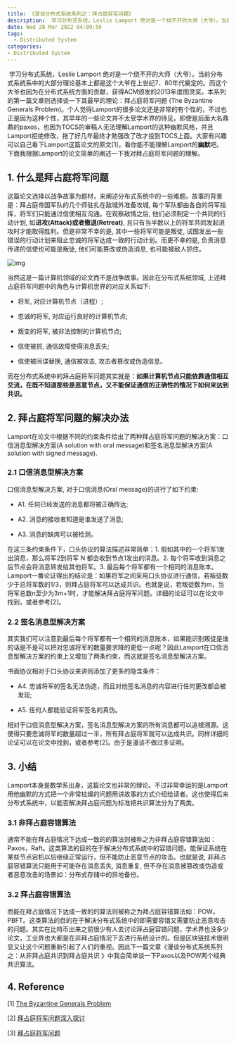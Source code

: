 ```yaml
---
title: 《漫谈分布式系统系列之：拜占庭将军问题》
description:  学习分布式系统，Leslie Lamport 绝对是一个绕不开的大师（大爷）。当前分布式系统系中的大部分理论基本上都是这个大爷在上世纪7、80年代奠定的。而这个大爷也因为在分布式系统方面的贡献，获得ACM颁发的2013年度图灵奖。本系列的第一篇文章则选择谈一下其最早的理论：拜占庭将军问题 (The Byzantine Generals Problem)。
date: Wed 28 Mar 2022 04:09:59
tags:
  - Distributed System
categories:
- Distributed System
---
```


​	学习分布式系统，Leslie Lamport 绝对是一个绕不开的大师（大爷）。当前分布式系统系中的大部分理论基本上都是这个大爷在上世纪7、80年代奠定的。而这个大爷也因为在分布式系统方面的贡献，获得ACM颁发的2013年度图灵奖。本系列的第一篇文章则选择谈一下其最早的理论：拜占庭将军问题 (The Byzantine Generals Problem)。个人觉得Lamport的很多论文还是非常的有个性的，不过也正是因为这种个性，其早年的一些论文并不太受学术界的待见，即使是后面大名鼎鼎的paxos，也因为TOCS的审稿人无法理解Lamport的这种幽默风格，并且Lamport拒绝修改，拖了好几年最终才勉强改了改才投到TOCS上面。大家有兴趣可以自己看下Lamport这篇论文的原文[1]，看你能不能理解Lamport的**幽默**吧。下面我根据Lamport的论文简单的阐述一下我对拜占庭将军问题的理解。

## 1. 什么是拜占庭将军问题

这篇论文选择以战争故事为题材，来阐述分布式系统中的一些难题。故事的背景是：拜占庭帝国军队的几个师驻扎在敌城外准备攻城, 每个军队都由各自的将军指挥，将军们只能通过信使相互沟通。在观察敌情之后, 他们必须制定一个共同的行动计划, 如**进攻(Attack)**或者**撤退(Retreat)**, 且只有当半数以上的将军共同发起进攻时才能取得胜利。但是非常不幸的是, 其中一些将军可能是叛徒, 试图发出一些错误的行动计划来阻止忠诚的将军达成一致的行动计划。而更不幸的是, 负责消息传递的信使也可能是叛徒, 他们可能篡改或伪造消息, 也可能被敌人抓住。

![img](https://dblab-zju.feishu.cn/space/api/box/stream/download/asynccode/?code=NmZlZGVhYTQzMzBhNmY4MDVjYTI4ZTg2MDIwMmY0M2RfUk9jcU1mMmJJSUlsdHRxSjRzSVR5YTRpQ3lUU1dETWNfVG9rZW46Ym94Y25TY2hvNWFLazlYeTdyemZVSXFybmtlXzE2NDk4NDQzNjM6MTY0OTg0Nzk2M19WNA)

当然这是一篇计算机领域的论文而不是战争故事。因此在分布式系统领域, 上述拜占庭将军问题中的角色与计算机世界的对应关系如下:

- 将军, 对应计算机节点（进程）;

- 忠诚的将军, 对应运行良好的计算机节点;

- 叛变的将军, 被非法控制的计算机节点;

- 信使被抓, 通信故障使得消息丢失;

- 信使被间谍替换, 通信被攻击, 攻击者篡改或伪造信息。

而在分布式系统中的拜占庭将军问题其实就是：**如果计算机节点只能依靠通信相互交流，在既不知道那些是恶意节点，又不能保证通信的正确性的情况下如何来达到共识。**

## 2. 拜占庭将军问题的解决办法

Lamport在论文中根据不同的约束条件给出了两种拜占庭将军问题的解决方案：口信消息型解决方案(A solution with oral message)和签名消息型解决方案(A solution with signed message).

### 2.1 **口信消息型解决方案**

口信消息型解决方案, 对于口信消息(Oral message)的进行了如下约束:

- A1. 任何已经发送的消息都将被正确传达;

- A2. 消息的接收者知道是谁发送了消息;

- A3. 消息的缺席可以被检测。

在这三条约束条件下，口头协议的算法描述非常简单：1. 假如其中的一个将军1发出消息，那么将军2到将军 N 都会收到节点1发出的消息。2. 每个将军收到消息之后节点会将消息转发给其他将军。3. 最后每个将军都有一个相同的消息账本。Lamport一番论证得出的结论是：如果将军之间采用口头协议进行通信，若叛徒数少于总将军数的1/3，则拜占庭将军可以达成共识。也就是说，若叛徒数为m，当将军总数n至少为3m+1时，才能解决拜占庭将军问题。详细的论证可以在论文中找到，或者参考[2]。

### 2.2 **签名消息型解决方案**

其实我们可以注意到最后每个将军都有一个相同的消息账本，如果能识别叛徒是谁的话是不是可以把对忠诚将军的数量要求降的更低一点呢？因此Lamport在口信消息型解决方案的约束上又增加了两条约束，而这就是签名消息型解决方案。

书面协议相对于口头协议来讲则添加了更多的隐含条件：

- A4. 忠诚将军的签名无法伪造，而且对他签名消息的内容进行任何更改都会被发现;

- A5. 任何人都能验证将军签名的真伪。

 相对于口信消息型解决方案，签名消息型解决方案的所有消息都可以追根溯源。这使得只要忠诚将军的数量超过一半，所有拜占庭将军就可以达成共识。同样详细的论证可以在论文中找到，或者参考[2]。由于是漫谈不做过多证明。

## 3. 小结

Lamport本身是数学系出身，这篇论文也非常的理论。不过非常幸运的是Lamport用他幽默的方式把一个非常枯燥的问题用讲故事的方式介绍给读者。这也使得后来分布式系统中，以能否解决拜占庭问题为标准把共识算法分为了两类。

### 3.1 **非拜占庭容错算法**

通常不能在拜占庭情况下达成一致的的算法则被称之为非拜占庭容错算法如：Paxos，Raft。这类算法的目的在于解决分布式系统中的容错问题。能保证系统在某些节点宕机以后继续正常运行，但不能防止恶意节点的攻击。也就是说, 非拜占庭容错算法只能用于可能存在消息丢失, 消息重复, 但不存在消息被篡改或伪造或者恶意攻击的场景如：分布式存储中的异地备份。

### 3.2 **拜占庭容错算法**

而能在拜占庭情况下达成一致的的算法则被称之为拜占庭容错算法如：POW，PBFT。这类算法的目的在于解决分布式系统中的即需要容错又需要防止恶意攻击的问题。其实在比特币出来之前很少有人去讨论拜占庭容错问题，学术界也没多少论文，工业界也大都是在非拜占庭情况下去进行系统设计的。但是区块链技术很明显又让这个问题重新引起了人们的重视。因此下一篇文章《漫谈分布式系统系列之：从非拜占庭共识到拜占庭共识 》中我会简单谈一下Paxos以及POW两个经典共识算法。

## 4. Reference

[1] [The Byzantine Generals Problem](https://www-inst.eecs.berkeley.edu/~cs162/sp16/static/readings/Original_Byzantine.pdf)

[2] [拜占庭将军问题深入探讨](https://www.8btc.com/article/70370)

[3] [拜占庭将军问题](https://zhuanlan.zhihu.com/p/107439021)
